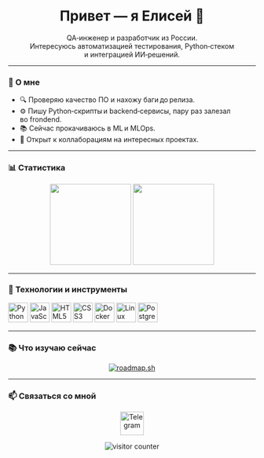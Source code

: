 <!-- GitHub Profile README | formal markdown style -->
<h1 align="center">Привет — я Елисей 👋</h1>

<p align="center">
  QA‑инженер и разработчик из&nbsp;России.<br/>
  Интересуюсь автоматизацией тестирования, Python‑стеком и&nbsp;интеграцией ИИ‑решений.
</p>

---

### 📝 О&nbsp;мне

- 🔍 Проверяю качество ПО и&nbsp;нахожу баги до релиза.
- ⚙️ Пишу Python‑скрипты и backend‑сервисы, пару раз залезал во frondend.
- 📚 Сейчас прокачиваюсь в ML и MLOps.
- 🎯 Открыт к коллаборациям на интересных проектах.

---

### 📊 Статистика

<p align="center">
  <img src="https://github-readme-stats.vercel.app/api?username=elisartix&show_icons=true&theme=dracula&hide_title=true&count_private=true" height="165" />
  <img src="https://github-readme-stats.vercel.app/api/top-langs/?username=elisartix&layout=compact&langs_count=8&theme=dracula" height="165" />
</p>

---

### 🚀 Технологии и&nbsp;инструменты

<p>
  <img src="https://cdn.jsdelivr.net/gh/devicons/devicon/icons/python/python-original.svg" height="40" alt="Python" />
  <img src="https://cdn.jsdelivr.net/gh/devicons/devicon/icons/javascript/javascript-original.svg" height="40" alt="JavaScript" />
  <img src="https://cdn.jsdelivr.net/gh/devicons/devicon/icons/html5/html5-original.svg" height="40" alt="HTML5" />
  <img src="https://cdn.jsdelivr.net/gh/devicons/devicon/icons/css3/css3-original.svg" height="40" alt="CSS3" />
  <img src="https://cdn.jsdelivr.net/gh/devicons/devicon/icons/docker/docker-original.svg" height="40" alt="Docker" />
  <img src="https://cdn.jsdelivr.net/gh/devicons/devicon/icons/linux/linux-original.svg" height="40" alt="Linux" />
  <img src="https://cdn.jsdelivr.net/gh/devicons/devicon/icons/postgresql/postgresql-original.svg" height="40" alt="PostgreSQL" />
</p>

---

### 📚 Что изучаю сейчас

<p align="center">
  <a href="https://roadmap.sh" target="_blank">
    <img src="https://roadmap.sh/card/tall/6863057a1ed6bc62a2b28a6e?variant=dark" alt="roadmap.sh" />
  </a>
</p>

---

### 📫 Связаться со мной

<p align="center">
  <a href="https://t.me/elisartix" target="_blank">
    <img src="https://raw.githubusercontent.com/maurodesouza/profile-readme-generator/master/src/assets/icons/social/telegram/default.svg" width="48" alt="Telegram" />
  </a>
</p>

<p align="center">
  <img src="https://profile-counter.glitch.me/elisartix_new/count.svg" alt="visitor counter" />
</p>
